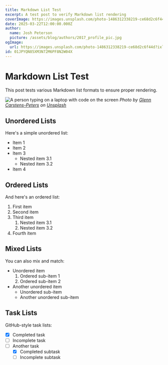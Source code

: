 ```yaml
---
title: Markdown List Test
excerpt: A test post to verify Markdown list rendering
coverImage: https://images.unsplash.com/photo-1486312338219-ce68d2c6f44d?ixlib=rb-4.0.3&ixid=M3wxMjA3fDB8MHxwaG90by1wYWdlfHx8fGVufDB8fHx8fA%3D%3D&auto=format&fit=crop&w=2072&q=80
date: 2025-03-22T12:00:00.000Z
author:
  name: Josh Peterson
  picture: /assets/blog/authors/2017_profile_pic.jpg
ogImage:
  url: https://images.unsplash.com/photo-1486312338219-ce68d2c6f44d?ixlib=rb-4.0.3&ixid=M3wxMjA3fDB8MHxwaG90by1wYWdlfHx8fGVufDB8fHx8fA%3D%3D&auto=format&fit=crop&w=2072&q=80
id: 01JPYQN85XM3N72M6PF8N2W04X
---
```


# Markdown List Test

This post tests various Markdown list formats to ensure proper rendering.

![A person typing on a laptop with code on the screen](https://images.unsplash.com/photo-1486312338219-ce68d2c6f44d?ixlib=rb-4.0.3&ixid=M3wxMjA3fDB8MHxwaG90by1wYWdlfHx8fGVufDB8fHx8fA%3D%3D&auto=format&fit=crop&w=2072&q=80)
*Photo by [Glenn Carstens-Peters](https://unsplash.com/@glenncarstenspeters) on [Unsplash](https://unsplash.com/)*

## Unordered Lists

Here's a simple unordered list:

* Item 1
* Item 2
* Item 3
  * Nested item 3.1
  * Nested item 3.2
* Item 4

## Ordered Lists

And here's an ordered list:

1. First item
2. Second item
3. Third item
   1. Nested item 3.1
   2. Nested item 3.2
4. Fourth item

## Mixed Lists

You can also mix and match:

* Unordered item
  1. Ordered sub-item 1
  2. Ordered sub-item 2
* Another unordered item
  * Unordered sub-item
  * Another unordered sub-item

## Task Lists

GitHub-style task lists:

- [x] Completed task
- [ ] Incomplete task
- [ ] Another task
  - [x] Completed subtask
  - [ ] Incomplete subtask
